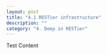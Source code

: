 ```yaml
---
layout: post
title: "4.1 RESTier infrastructure"
description: ""
category: "4. Deep in RESTier"
---
```


Test Content